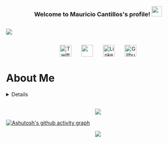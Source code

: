 <h3 align="center">
  Welcome to Mauricio Cantillos's profile!
  <img src="https://media.giphy.com/media/hvRJCLFzcasrR4ia7z/giphy.gif" width="28">
</h3>
  <!-- Typing SVG by DenverCoder1 - https://github.com/DenverCoder1/readme-typing-svg -->
<div style="display: flex">
  <p align="center" >
    <a href="https://github.com/DenverCoder1/readme-typing-svg"><img style="justify-content: center" src="https://readme-typing-svg.herokuapp.com?size=24&color=6353FF&center=true&vCenter=true&width=520&lines=Full+Stack+Web+Developer;Technology+Lover+and+Creativity+Nerd;Passionate+About+New+Technologies;Anime+Fan+and+Avid+PC+Gamer;Always+Learning+New+Things"</a>
  </p>
</div>

<!-- Social icons section -->
<p align="center">
  <a href="https://twitter.com/MauroCantillo_"><img width="32px" alt="Twitter" title="Twitter" src="https://img.icons8.com/color/452/twitter--v1.png"/></a>
  &#8287;&#8287;&#8287;&#8287;&#8287;
  <a href="https://discord.gg/bvU7mrAt" alt="Gaming Server for Free Time" title="Gaming Server for Free Time"><img width="32px" src="https://img.icons8.com/color/452/discord-logo.png"/></a>
  &#8287;&#8287;&#8287;&#8287;&#8287;
  <a href="https://www.linkedin.com/in/mauricio-cantillo-moreno-374576184/"><img width="32px" alt="LinkedIn" title="Want to connect?" src="https://img.icons8.com/color/344/linkedin-circled--v1.png"/></a>
  &#8287;&#8287;&#8287;&#8287;&#8287;
  <a href="https://github.com/Zeraltz/"><img width="32px" alt="Github" title="My Github" src="https://img.icons8.com/nolan/344/github.png"/></a>
</p>

<!-- About me section -->
# About Me
<details>
  
## Info
  
  ```javascript
const mauro = {
  pronouns: "he" | "him",
  ethnicity: "mixed-race"
  code: [Javascript, HTML, CSS],
  tools: [React, Redux, Node, Webpack, SASS],
  rank: "student",
  upcomingTechnologies: {
                        techOne: "TypeScript",
                        techTwo: "Ruby",
                        techThree: "Docker"
                      },
  challenge: "To become a really great, kind and dependable software developer",
  description: "I am a very passionate person, that is always learning new stuff",
  dream: My dream is to be good enough to be proud of myself"
}
```
  
  ## Stats
 <div>
<p align="center"><a href="https://github.com/anuraghazra/github-readme-stats"><img src="https://github-readme-stats.vercel.app/api?username=Zeraltz&show_icons=true&theme=tokyonight&count_private=true"</a></p>
<p align="center"><a href="https://github.com/anuraghazra/github-readme-stats"><img src="https://github-readme-stats.vercel.app/api/top-langs/?username=Zeraltz&layout=compact"</a></p>
</div>

</details>
 <br>
<p align="center">
  <a href="https://git.io/streak-stats"><img src="https://github-readme-streak-stats.herokuapp.com/?user=Zeraltz&theme=tokyonight_duo"</a>
</p>

[![Ashutosh's github activity graph](https://activity-graph.herokuapp.com/graph?username=Zeraltz&theme=react-dark)](https://github.com/ashutosh00710/github-readme-activity-graph)
 
 <p align="center">
  <a href="https://github.com/ryo-ma/github-profile-trophy"><img src="https://github-profile-trophy.vercel.app/?username=Zeraltz&theme=dark_lover"</a>
</p>
